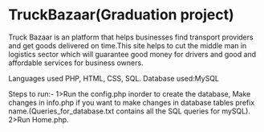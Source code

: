 # TruckBazaar(Graduation project)

Truck Bazaar is an platform that helps businesses find transport providers 
and get goods delivered on time.This site helps to cut the middle man in logistics 
sector which will guarantee good money for drivers and good and affordable services 
for business owners.

Languages used PHP, HTML, CSS, SQL.
Database used:MySQL

Steps to run:-
1>Run the config.php inorder to create the database, Make changes in info.php if you want to make changes in database tables 
  prefix name.(Queries_for_database.txt contains all the SQL queries for mySQL).
2>Run Home.php.
